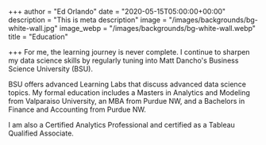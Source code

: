 +++
author = "Ed Orlando"
date = "2020-05-15T05:00:00+00:00"
description = "This is meta description"
image = "/images/backgrounds/bg-white-wall.jpg"
image_webp = "/images/backgrounds/bg-white-wall.webp"
title = "Education"

+++
For me, the learning journey is never complete.  I continue to sharpen my data science skills by regularly tuning into Matt Dancho's Business Science University (BSU). 

BSU offers advanced Learning Labs that discuss advanced data science topics. My formal education includes a Masters in Analytics and Modeling from Valparaiso University, an MBA from Purdue NW, and a Bachelors in Finance and Accounting from Purdue NW.

I am also a Certified Analytics Professional and certified as a Tableau Qualified Associate.